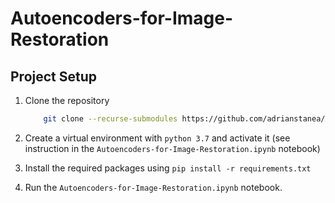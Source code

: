 # Autoencoders-for-Image-Restoration

## Project Setup

1. Clone the repository

    ```bash
        git clone --recurse-submodules https://github.com/adrianstanea/Autoencoders-for-Image-Restoration.git
    ```

2. Create a virtual environment with `python 3.7` and activate it (see instruction in the `Autoencoders-for-Image-Restoration.ipynb` notebook)
3. Install the required packages using `pip install -r requirements.txt`
4. Run the `Autoencoders-for-Image-Restoration.ipynb` notebook.
